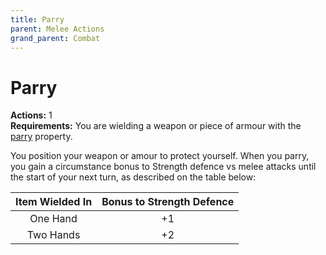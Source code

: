 ```yaml
---
title: Parry
parent: Melee Actions
grand_parent: Combat
---
```


# Parry
**Actions:** 1<br>
**Requirements:** You are wielding a weapon or piece of armour with the [parry](https://stormchaserroleplaying.com/stormchaserRPG/Equipment/Weapons/Glossary/#parry) property.

You position your weapon or amour to protect yourself. When you parry, you gain a circumstance bonus to Strength defence vs melee attacks until the start of your next turn, as described on the table below:

| Item Wielded In | Bonus to Strength Defence |
|:---------------:|:-------------------------:|
| One Hand | +1 |
| Two Hands | +2 |
